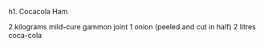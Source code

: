 h1. Cocacola Ham

2 kilograms mild-cure gammon joint
1 onion (peeled and cut in half)
2 litres coca-cola

